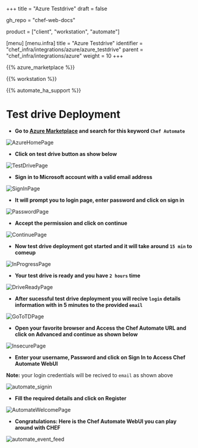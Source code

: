 +++
title = "Azure Testdrive"
draft = false

gh_repo = "chef-web-docs"

product = ["client", "workstation", "automate"]

[menu]
  [menu.infra]
    title = "Azure Testdrive"
    identifier = "chef_infra/integrations/azure/azure_testdrive"
    parent = "chef_infra/integrations/azure"
    weight = 10
+++

{{% azure_marketplace %}}

{{% workstation %}}

{{% automate_ha_support %}}

# Test drive Deployment

- **Go to [Azure Marketplace](https://azure.microsoft.com/en-in/marketplace/) and search for this keyword `Chef Automate`**

![AzureHomePage](/images/az_home.png)

- **Click on test drive button as show below**

![TestDrivePage](/images/az_test_drive.png)

- **Sign in to Microsoft account with a valid email address**

![SignInPage](/images/az_signin.png)

- **It will prompt you to login page, enter password and click on sign in**

![PasswordPage](/images/ms_signin.png)

- **Accept the permission and click on continue**

![ContinuePage](/images/az_test_continue.png)

- **Now test drive deployment got started and it will take around `15 min` to comeup**

![InProgressPage](/images/az_test_progress.png)

- **Your test drive is ready and you have `2 hours` time**

![DriveReadyPage](/images/az_test_ready.png)

- **After sucessful test drive deployment you will recive `login` details information with in 5 minutes to the provided `email`**

![GoToTDPage](/images/az_test_goto.png)

- **Open your favorite browser and Access the Chef Automate URL and click on Advanced and continue as shown below**

![InsecurePage](/images/automate_insecure_page.png)

- **Enter your username, Password and click on Sign In to Access Chef Automate WebUI**

**Note:**  your login credentials will be recived to `email` as shown above

![automate_signin](/images/automate_signin.png)

- **Fill the required details and click on Register**

![AutomateWelcomePage](/images/automate_welcome.png)

- **Congratulations: Here is the Chef Automate WebUI you can play around with CHEF**

![automate_event_feed](/images/automate_event_feed_empty.png)
